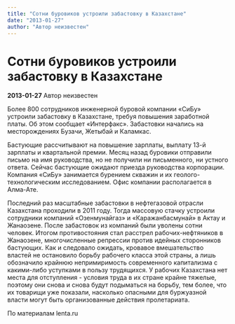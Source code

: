 ```yaml
---
title: "Сотни буровиков устроили забастовку в Казахстане"
date: "2013-01-27"
author: "Автор неизвестен"
---
```


# Сотни буровиков устроили забастовку в Казахстане

**2013-01-27** Автор неизвестен

Более 800 сотрудников инженерной буровой компании «СиБу» устроили забастовку в Казахстане, требуя повышения заработной платы. Об этом сообщает «Интерфакс». Забастовки начались на месторождениях Бузачи, Жетыбай и Каламкас.

Бастующие рассчитывают на повышение зарплаты, выплату 13-й зарплаты и квартальной премии. Месяц назад буровики отправили письмо на имя руководства, но не получили ни письменного, ни устного ответа. Сейчас бастующие ожидают приезда руководства корпорации. Компания «СиБу» занимается бурением скважин и их геолого-технологическим исследованием. Офис компании располагается в Алма-Ате.

Последний раз масштабные забастовки в нефтегазовой отрасли Казахстана проходили в 2011 году. Тогда массовую стачку устроили сотрудники компаний «Озенмунайгаз» и «Каражанбасмунай» в Актау и Жанаозене. После забастовок из компаний были уволены сотни человек. Итогом противостояния стал расстрел рабочих-нефтяников в Жанаозене, многочисленные репрессии против идейных сторонников бастующих. Как и следовало ожидать, кровавое вмешательство властей не остановило борьбу рабочего класса этой страны, а лишь обозначило крайнюю непримиримость современного капитализма с какими-либо уступками в пользу трудящихся. У рабочих Казахстана нет места для отступления - условия труда в их стране крайне тяжелые, поэтому они снова и снова будут подыматься на борьбу, тем более, что их товарищи уже показали, насколько опасными для буржуазной власти могут быть организованные действия пролетариата.

По материалам lenta.ru